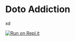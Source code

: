 # Doto Addiction

xd

[![Run on Repl.it](https://repl.it/badge/github/dthx2710/dotorelapsebot)](https://repl.it/github/dthx2710/dotorelapsebot)